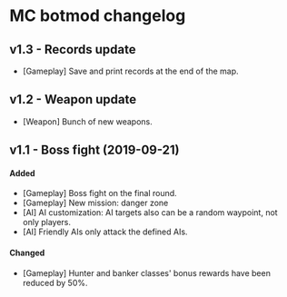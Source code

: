 # MC botmod changelog

## v1.3 - Records update
- [Gameplay] Save and print records at the end of the map.

## v1.2 - Weapon update
- [Weapon] Bunch of new weapons.

## v1.1 - Boss fight (2019-09-21)
#### Added
- [Gameplay] Boss fight on the final round.
- [Gameplay] New mission: danger zone
- [AI] AI customization: AI targets also can be a random waypoint, not only players.
- [AI] Friendly AIs only attack the defined AIs.

#### Changed
- [Gameplay] Hunter and banker classes' bonus rewards have been reduced by 50%.